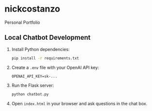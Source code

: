 # nickcostanzo

Personal Portfolio

## Local Chatbot Development

1. Install Python dependencies:
   ```bash
   pip install -r requirements.txt
   ```
2. Create a `.env` file with your OpenAI API key:
   ```
   OPENAI_API_KEY=sk-...
   ```
3. Run the Flask server:
   ```bash
   python chatbot.py
   ```
4. Open `index.html` in your browser and ask questions in the chat box.
